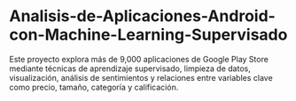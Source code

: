 # Analisis-de-Aplicaciones-Android-con-Machine-Learning-Supervisado
Este proyecto explora más de 9,000 aplicaciones de Google Play Store mediante técnicas de aprendizaje supervisado, limpieza de datos, visualización, análisis de sentimientos y relaciones entre variables clave como precio, tamaño, categoría y calificación.

